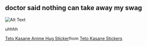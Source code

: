 ## doctor said nothing can take away my swag
![Alt Text](https://media2.giphy.com/media/v1.Y2lkPTc5MGI3NjExZ2d4cjdwbmI2czNqbTZpNWNlODRwaTExcW84aDI2cDJhZDgzcGR2byZlcD12MV9pbnRlcm5hbF9naWZfYnlfaWQmY3Q9Zw/Gc5XIT7RfWj2Q12pMM/giphy.gif)

uhhhh 

<div class="tenor-gif-embed" data-postid="3928704375921825710" data-share-method="host" data-aspect-ratio="1.3245" data-width="100%"><a href="https://tenor.com/view/teto-kasane-anime-hug-dancer-gif-3928704375921825710">Teto Kasane Anime Hug Sticker</a>from <a href="https://tenor.com/search/teto+kasane-stickers">Teto Kasane Stickers</a></div> <script type="text/javascript" async src="https://tenor.com/embed.js"></script>
